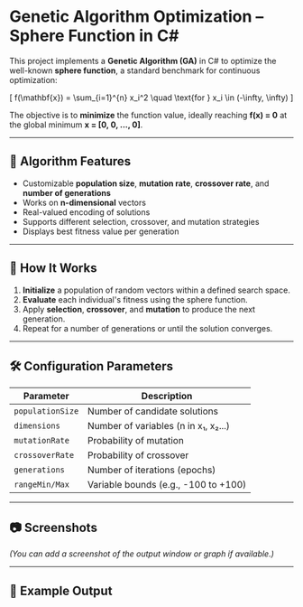# Genetic Algorithm Optimization – Sphere Function in C#

This project implements a **Genetic Algorithm (GA)** in C# to optimize the well-known **sphere function**, a standard benchmark for continuous optimization:

\[
f(\mathbf{x}) = \sum_{i=1}^{n} x_i^2 \quad \text{for } x_i \in (-\infty, \infty)
\]

The objective is to **minimize** the function value, ideally reaching **f(x) = 0** at the global minimum **x = [0, 0, ..., 0]**.

---

## 🧠 Algorithm Features

- Customizable **population size**, **mutation rate**, **crossover rate**, and **number of generations**
- Works on **n-dimensional** vectors
- Real-valued encoding of solutions
- Supports different selection, crossover, and mutation strategies
- Displays best fitness value per generation

---

## 🚀 How It Works

1. **Initialize** a population of random vectors within a defined search space.
2. **Evaluate** each individual's fitness using the sphere function.
3. Apply **selection**, **crossover**, and **mutation** to produce the next generation.
4. Repeat for a number of generations or until the solution converges.

---

## 🛠️ Configuration Parameters

| Parameter         | Description                          |
|------------------|--------------------------------------|
| `populationSize` | Number of candidate solutions        |
| `dimensions`     | Number of variables (n in x₁, x₂...) |
| `mutationRate`   | Probability of mutation              |
| `crossoverRate`  | Probability of crossover             |
| `generations`    | Number of iterations (epochs)        |
| `rangeMin/Max`   | Variable bounds (e.g., -100 to +100) |

---

## 📷 Screenshots
*(You can add a screenshot of the output window or graph if available.)*

---

## 🧪 Example Output



